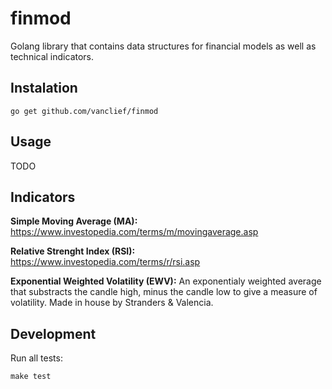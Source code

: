 # finmod

Golang library that contains data structures for financial models as well as technical indicators.

## Instalation

`go get github.com/vanclief/finmod`


## Usage

TODO

## Indicators

**Simple Moving Average (MA):** https://www.investopedia.com/terms/m/movingaverage.asp 

**Relative Strenght Index (RSI):** https://www.investopedia.com/terms/r/rsi.asp 

**Exponential Weighted Volatility (EWV):** An exponentialy weighted average that substracts the candle high, minus the candle low to give a measure of volatility.
Made in house by Stranders & Valencia.

## Development

Run all tests: 

`make test`
